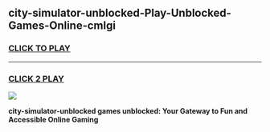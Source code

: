 
## city-simulator-unblocked-Play-Unblocked-Games-Online-cmlgi
<h3>
<a href="https://premium76.site?title=city-simulator-unblocked&ref=25A">CLICK TO PLAY</a></h3>
<hr>

<h3>
<a href="https://premium76.site?title=city-simulator-unblocked&ref=25A">CLICK 2 PLAY</a>
  
</h3>

<a href="https://premium76.site?title=city-simulator-unblocked&ref=25A"><img src="https://clearcache.store/games.png"></a>


**city-simulator-unblocked games unblocked: Your Gateway to Fun and Accessible Online Gaming**
